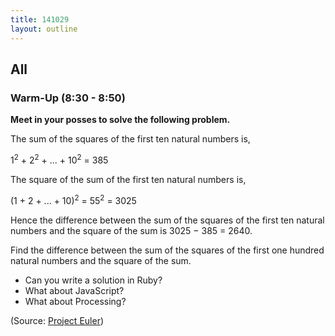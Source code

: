 ```yaml
---
title: 141029
layout: outline
---
```


## All

### Warm-Up (8:30 - 8:50)

**Meet in your posses to solve the following problem.**

The sum of the squares of the first ten natural numbers is,

1<sup>2</sup> + 2<sup>2</sup> + ... + 10<sup>2</sup> = 385

The square of the sum of the first ten natural numbers is,

(1 + 2 + ... + 10)<sup>2</sup> = 55<sup>2</sup> = 3025

Hence the difference between the sum of the squares of the first ten natural numbers and the square of the sum is 3025 − 385 = 2640.

Find the difference between the sum of the squares of the first one hundred natural numbers and the square of the sum.

* Can you write a solution in Ruby?
* What about JavaScript?
* What about Processing?

(Source: [Project Euler](https://projecteuler.net/problem=6))